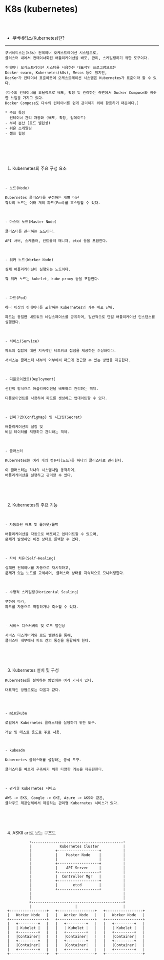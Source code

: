 # K8s (kubernetes)

<br />
<br />

* 쿠버네티스(Kubernetes)란?

---

```
쿠버네티스는(k8s) 컨테이너 오케스트레이션 시스템으로,
클러스터 내에서 컨테이너화된 애플리케이션을 배포, 관리, 스케일링하기 위한 도구이다.

컨테이너 오케스트레이션 시스템을 사용하는 대표적인 프로그램으로는
Docker swarm, Kubernetes(k8s), Mesos 등이 있지만,
DocKer가 컨테이너 표준이듯이 오케스트레이션 시스템은 Kubernetes가 표준이라 할 수 있다.

(다수의 컨테이너를 효율적으로 배포, 확장 및 관리하는 측면에서 Docker Compose와 비슷한 느낌을 가지고 있다.
Docker Compose도 다수의 컨테이너를 쉽게 관리하기 위해 활용하기 때문이다.)

* 주요 특징
- 컨테이너 관리 자동화 (배포, 확장, 업데이트)
- 부하 분산 (로드 밸런싱)
- 쉬운 스케일링
- 셀프 힐링
```

<br />
<br />
<br />
<br />

1. Kubernetes의 주요 구성 요소

<br />

`- 노드(Node)`

```
Kubernetes 클러스터를 구성하는 개별 머신
각각의 노드는 여러 개의 파드(Pod)를 호스팅할 수 있다.
```

<br />

`- 마스터 노드(Master Node)`

```
클러스터를 관리하는 노드이다.

API 서버, 스케줄러, 컨트롤러 매니저, etcd 등을 포함한다.
```

<br />

`- 워커 노드(Worker Node)`

```
실제 애플리케이션이 실행되는 노드이다.

각 워커 노드는 kubelet, kube-proxy 등을 포함한다.
```

<br />

`- 파드(Pod)`
```
하나 이상의 컨테이너를 포함하는 Kubernetes의 기본 배포 단위.

파드는 동일한 네트워크 네임스페이스를 공유하며, 일반적으로 단일 애플리케이션 인스턴스를 실행한다.
```

<br />

`- 서비스(Service)`

```
파드의 집합에 대한 지속적인 네트워크 접점을 제공하는 추상화이다.

서비스는 클러스터 내부와 외부에서 파드에 접근할 수 있는 방법을 제공한다.
```

<br />

`- 디플로이먼트(Deployment)`

```
선언적 방식으로 애플리케이션을 배포하고 관리하는 객체.

디플로이먼트를 사용하여 파드를 생성하고 업데이트할 수 있다.
```

<br />

`- 컨피그맵(ConfigMap) 및 시크릿(Secret)`

```
애플리케이션의 설정 및
비밀 데이터를 저장하고 관리하는 객체.
```

<br />

`- 클러스터`

```
Kubernetes는 여러 개의 컴퓨터(노드)를 하나의 클러스터로 관리한다.

이 클러스터는 하나의 시스템처럼 동작하며,
애플리케이션을 실행하고 관리할 수 있다.
```

<br />
<br />
<br />


2. Kubernetes의 주요 기능

<br />

`- 자동화된 배포 및 롤아웃/롤백`

```
애플리케이션을 자동으로 배포하고 업데이트할 수 있으며,
문제가 발생하면 이전 상태로 롤백할 수 있다.
```

<br />

`- 자체 치유(Self-Healing)`

```
실패한 컨테이너를 자동으로 재시작하고,
문제가 있는 노드를 교체하며, 클러스터 상태를 지속적으로 모니터링한다.
```

<br />

`- 수평적 스케일링(Horizontal Scaling)`

```
부하에 따라,
파드를 자동으로 확장하거나 축소할 수 있다.
```

<br />

`- 서비스 디스커버리 및 로드 밸런싱`

```
서비스 디스커버리와 로드 밸런싱을 통해,
클러스터 내부에서 파드 간의 통신을 원활하게 한다.
```

<br />
<br />
<br />

3. Kubernetes 설치 및 구성

```
Kubernetes를 설치하는 방법에는 여러 가지가 있다.

대표적인 방법으로는 다음과 같다.
```

<br />
<br />


`- minikube`

```
로컬에서 Kubernetes 클러스터를 실행하기 위한 도구.

개발 및 테스트 용도로 주로 사용.
```

<br />

`- kubeadm`

```
Kubernetes 클러스터를 설정하는 공식 도구.

클러스터를 빠르게 구축하기 위한 다양한 기능을 제공한한다.
```

<br />

`- 관리형 Kubernetes 서비스`

```
AWS -> EKS, Google -> GKE, Azure -> AKS와 같은,
클라우드 제공업체에서 제공하는 관리형 Kubernetes 서비스가 있다.
```

<br />
<br />
<br />

4. ASKII art로 보는 구조도

```
           +------------------------------------------+
           |             Kubernetes Cluster           |
           |           +-------------------+          |
           |           |    Master Node    |          |
           |           |                   |          |
           |           +-------------------+          |
           |           |    API Server     |          |
           |           +-------------------+          |   
           |           |  Controller Mgr   |          |
           |           +-------------------+          |
           |           |       etcd        |          |
           |           +-------------------+          |
           |                                          |
           |                                          |
           +------------------------------------------+
           |                    |                     |
 +-----------------+   +-----------------+   +-----------------+
 |   Worker Node   |   |   Worker Node   |   |   Worker Node   |
 +-----------------+   +-----------------+   +-----------------+
 |   +---------+   |   |   +---------+   |   |   +---------+   |
 |   | Kubelet |   |   |   | Kubelet |   |   |   | Kubelet |   |
 |   +---------+   |   |   +---------+   |   |   +---------+   |
 |   |Container|   |   |   |Container|   |   |   |Container|   |
 |   +---------+   |   |   +---------+   |   |   +---------+   |
 |   |Container|   |   |   |Container|   |   |   |Container|   |
 |   +---------+   |   |   +---------+   |   |   +---------+   |
 +-----------------+   +-----------------+   +-----------------+
```
